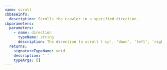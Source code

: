 ```yaml
---
name: scroll
cbbaseinfo:
  description: Scrolls the crawler in a specified direction.
cbparameters:
  parameters:
    - name: direction
      typeName: string
      description: The direction to scroll ('up', 'down', 'left', 'right').
  returns:
    signatureTypeName: void
    description: ' '
    typeArgs: []
---
```

<CBBaseInfo/> 
 <CBParameters/>